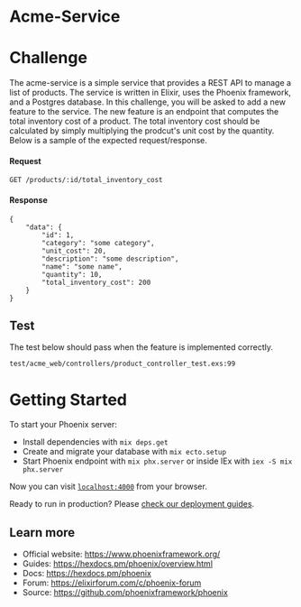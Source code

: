 # Acme-Service

# Challenge

The acme-service is a simple service that provides a REST API to manage a list of products. 
The service is written in Elixir, uses the Phoenix framework, and a Postgres database.  In this 
challenge, you will be asked to add a new feature to the service.  The new feature is an endpoint 
that computes the total inventory cost of a product.  The total inventory cost should be calculated 
by simply multiplying the prodcut's unit cost by the quantity.  Below is a sample of the expected 
request/response.

#### Request
```
GET /products/:id/total_inventory_cost
```

#### Response
```
{
    "data": {
        "id": 1,
        "category": "some category",
        "unit_cost": 20,
        "description": "some description",
        "name": "some name",
        "quantity": 10,
        "total_inventory_cost": 200
    }
}
```

## Test

The test below should pass when the feature is implemented correctly.

```
test/acme_web/controllers/product_controller_test.exs:99
```

# Getting Started

To start your Phoenix server:

  * Install dependencies with `mix deps.get`
  * Create and migrate your database with `mix ecto.setup`
  * Start Phoenix endpoint with `mix phx.server` or inside IEx with `iex -S mix phx.server`

Now you can visit [`localhost:4000`](http://localhost:4000) from your browser.

Ready to run in production? Please [check our deployment guides](https://hexdocs.pm/phoenix/deployment.html).

## Learn more

  * Official website: https://www.phoenixframework.org/
  * Guides: https://hexdocs.pm/phoenix/overview.html
  * Docs: https://hexdocs.pm/phoenix
  * Forum: https://elixirforum.com/c/phoenix-forum
  * Source: https://github.com/phoenixframework/phoenix

